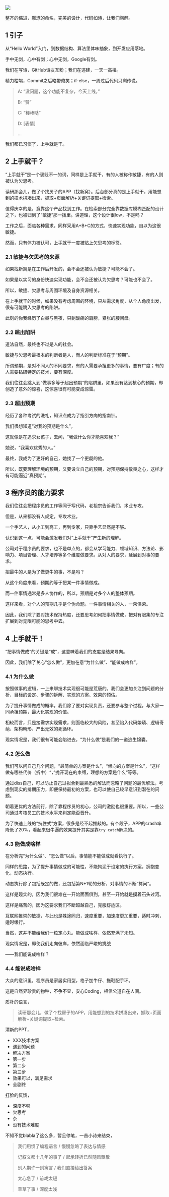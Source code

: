 ![](think-banner.jpg)

整齐的缩进，雕琢的命名，完美的设计，代码如诗，让我们陶醉。

<!--more-->

## 1 引子

从“Hello World”入门，到数据结构、算法里体味抽象，到开发应用落地。

手中无剑，心中有剑；心中无剑，Google有剑。

我们在写诗，GitHub诗友互粉；我们在违建，一天一高楼。

精力枯竭，Commit之后略带倦笑；if-else，一周过后代码只剩传说。

> A: “没问题，这个功能不复杂，今天上线。”
>
> B: “赞”
>
> C: “棒棒哒”
>
> D: [表情]
>
> ...

我们都已习惯了，上手就是干。

## 2 上手就干？

“上手就干”是一个褒贬不一的词，同样是上手就干，有的人被称作敏捷，有的人则被认为欠思考。

读研那会儿，做了个找房子的APP（找新窝）。后台部分真的是上手就干，用能想到的技术拼凑出来，抓取+页面解析+关键词提取+检索。

值得庆幸的是，竟靠这个产品找到工作。在检索部分完全靠数据库模糊匹配的设计之下，也被归到了“敏捷”那一拨里。讲道理，这个设计很low，不是吗？

工作之后，面临各种需求，同样采用A+B+C的方式，快速实现功能，自以为这很敏捷。

然而，只有体力被认可，上手就干一度被贴上欠思考的标签。

### 2.1 敏捷与欠思考的来源

如果找新窝是在工作后开发的，会不会还被认为敏捷？可能不会了。

如果是以实习的身份快速实现功能，会不会还被认为欠思考？可能也不会了。

所以，敏捷、欠思考与周围环境及自身资源相关。

在上手就干的时候，如果没有考虑周围的环境，只从需求角度，从个人角度出发，很有可能跳入欠思考的陷阱。

此刻的你我经历了白昼与黑夜，只剩酸痛的肩膀，紧张的腰间盘。

### 2.2 跳出陷阱

道法自然，最终也不过是人的社会。

敏捷与欠思考最根本的判断者是人，而人的判断标准在于“预期”。

所谓预期，是对不同人的不同要求，有的人需要承担更多的事情，要有广度；有的人需要钻研特定的技术，要有深度。

我们往往会跳入到“做事多等于超出预期”的陷阱里，如果没有达到核心的预期，却创造了意外的惊喜，这惊喜很有可能变成惊雷。

### 2.3 超出预期

经历了各种考试的洗礼，知识点成为了指引方向的指南针。

我们很想知道“对我的预期是什么”。

这就像是在追求女孩子，去问，“我做什么你才能喜欢我？”

她说，“我喜欢优秀的人。”

最终，我成为了更好的自己，她找了一个更龊的他。

所以，既要理解环境的预期，又要设立自己的预期，对预期保持敬畏之心，这样才有可能逼近“真预期”。

## 3 程序员的能力要求

我们往往会把程序员的工作等同于写代码，老祖宗告诉我们，术业专攻。

但是，从来都没有人规定，专攻术业。

一个手艺人，从小工到高工，再到专家，只靠手艺显然是不够。

认识到这一点，可能会激发我们对“上手就干”产生新的理解。

公司对于程序员的要求，也不是单点的，都会从学习能力、领域知识、方法论、影响力、项目管理、人才培养等多个维度做要求。从对人的要求，延展到对事的要求。

招最牛的人是为了做更牛的事，不是吗？

从这个角度来看，预期约等于把某一件事情做成。

而一件事情通常是多人协作的，所以，预期是对多个人的整体预期。

这样来看，对个人的预期几乎是个伪命题。一件事情相关的人，一荣俱荣。

因此，我们除了要对技术保持热度，还要思考如何把事情做成，把对有限集的专注扩展到对无限可能的思考中去。

## 4 上手就干！

“把事情做成”的关键是“成”，这意味着我们的态度是结果导向。

因此，我们除了关心“怎么做”，更加在意“为什么做”、“能做成啥样”。

### 4.1 为什么做

按照做事的逻辑，一上来聊技术实现很可能是荒唐的。我们会更加关注到问题的分析、目标的设定、步骤的拆解、实现的方案、效果的预估。

为了提升事情做成的概率，我们除了要对实现负责，还要参与整个过程，与大家一同承担预期，最大化实现的价值。

相较而言，只是接需求实现需求，则面临较大的风险，甚至陷入代码繁琐、逻辑奇葩、架构畸形、产出无效的死循环。

现实情况是，我们很有可能会陷进去，“为什么做”是我们的一道逃生锦囊。

### 4.2 怎么做

我们可以问自己几个问题，“最简单的方案是什么”，“倾向的方案是什么”，“这样做有哪些代价（折中）“，”抛开现在的束缚，理想的方案是什么“等等。

通过diss自己，可以防止自己过拟合到最熟悉的解法而忽略了问题的最优解法。考虑到现实的排期压力，即便保持最初的方案，也可以使自己较早意识到潜在的问题。

朝着更优的方法前行，除了靠程序员的初心，公司的激励也很重要。所以，一些公司通过考核员工的技术水平来判定能否晋升。

为了快速上线的“抗住式”方案，很多是经不起推敲的。有个段子，APP的crash率降低了20%，看起来很牛逼的效果提升其实是靠`try catch`解决的。

### 4.3 能做成啥样 

在分析完“为什么做”、“怎么做”以后，事情能不能做成就看执行了。

同样的思路，为了提升事情做成的可能性，不能拘泥于设定的执行方案，拥抱变化，动态执行。

动态执行除了包括既定的做，还包括第N+1轮的分析，对事情的不断“拷问”。

这样是现实的，因为我们很难在一开始面面俱到，甚至一开始就是摸着石头过河。

这样是痛苦的，因为这要求我们不断超越自己，克服舒适区。

互联网推崇的敏捷，与此也是殊途同归，速度重要，加速度更加重要，适时冲刺，适时缓行。

当然，这并不能给我们一粒定心丸。能做成啥样，依然充满了未知。

现实情况是，即使我们走向彼岸，依然面临严峻的挑战

——我们能说成啥样？

### 4.4 能说成啥样

大众的意识里，程序员是家居实用型，格子加牛仔、拖鞋配手环。

这是自然界珍贵的物种，不争不显，安心Coding，相信公道自在人间。

质朴的语言，

> 读研那会儿，做了个找房子的APP，用能想到的技术拼凑出来，抓取+页面解析+关键词提取+检索。

清新的PPT，

- XXX技术方案
- 遇到的问题
- 解决方案
- 第一步
- 第二步
- 第三步
- 效果可以，满足需求
- 全剧终

打脸的反馈，

- 深度不够
- 欠思考
- 杂
- 没有技术难度

不知不觉blabla了这么多，暂且停笔，一首小诗来结束，

> 我们用惯了编程语言 / 慢慢忽略了表达与情感
>
> 记叙文都十几年的事了 / 起承转折已然随风飘散
>
> 别人期许一则寓言 / 我们直接给出答案
>
> 太心急了 / 前戏太短
>
> 草草了事 / 深度太浅
